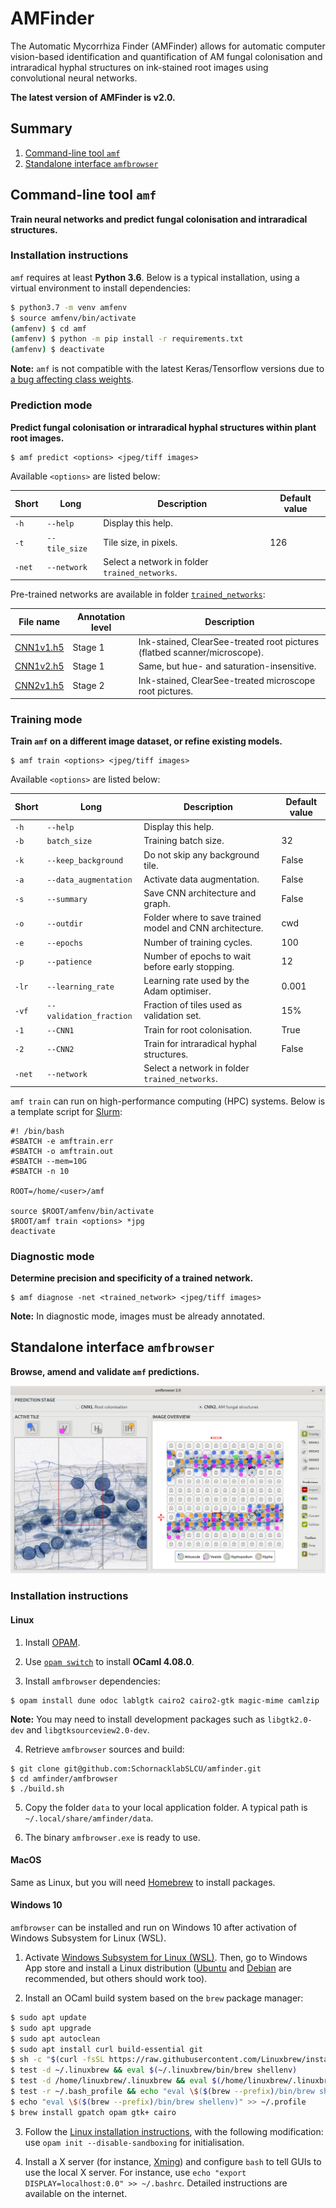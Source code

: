 # AMFinder

The Automatic Mycorrhiza Finder (AMFinder) allows for automatic computer
vision-based identification and quantification of AM fungal colonisation
and intraradical hyphal structures on ink-stained root images using
convolutional neural networks.

**The latest version of AMFinder is v2.0.**

## Summary

1. [Command-line tool `amf`](#amf)
2. [Standalone interface `amfbrowser`](#amfbrowser)

## Command-line tool `amf`<a name="amf"></a>

**Train neural networks and predict fungal colonisation and intraradical structures.**

### Installation instructions

`amf` requires at least **Python 3.6**. Below is a typical installation, using
a virtual environment to install dependencies:

```bash
$ python3.7 -m venv amfenv
$ source amfenv/bin/activate
(amfenv) $ cd amf
(amfenv) $ python -m pip install -r requirements.txt
(amfenv) $ deactivate
```

**Note:** `amf` is not compatible with the latest Keras/Tensorflow versions due
to [a bug affecting class weights](https://github.com/tensorflow/tensorflow/issues/40457).

### Prediction mode

**Predict fungal colonisation or intraradical hyphal structures within plant root images.**

```
$ amf predict <options> <jpeg/tiff images>
```

Available `<options>` are listed below:

|Short|Long|Description|Default value|
|-|-|-|-|
|`-h`|`--help`|Display this help.|
|`-t`|`--tile_size`| Tile size, in pixels.|126|
|`-net`|`--network`|Select a network in folder `trained_networks`.|

Pre-trained networks are available in folder [`trained_networks`](amf/trained_networks):

|File name|Annotation level|Description|
|-|-|-|
|[CNN1v1.h5](amf/trained_networks/CNN1v1.h5)</a>|Stage 1|Ink-stained, ClearSee-treated root pictures (flatbed scanner/microscope).|
|[CNN1v2.h5](amf/trained_networks/CNN1v2.h5)|Stage 1|Same, but hue- and saturation-insensitive.|
|[CNN2v1.h5](amf/trained_networks/CNN2v1.h5)|Stage 2|Ink-stained, ClearSee-treated microscope root pictures.|


### Training mode

**Train `amf` on a different image dataset, or refine existing models.**

```
$ amf train <options> <jpeg/tiff images>
```

Available `<options>` are listed below:

|Short|Long|Description|Default value|
|-|-|-|-|
|`-h`|`--help`|Display this help.|
|`-b`|`batch_size`|Training batch size.|32|
|`-k`|`--keep_background`|Do not skip any background tile.|False|
|`-a`|`--data_augmentation`|Activate data augmentation.|False|
|`-s`|`--summary`|Save CNN architecture and graph.|False|
|`-o`|`--outdir`|Folder where to save trained model and CNN architecture.|cwd|
|`-e`|`--epochs`|Number of training cycles.|100|
|`-p`|`--patience`|Number of epochs to wait before early stopping.|12|
|`-lr`|`--learning_rate`|Learning rate used by the Adam optimiser.|0.001|
|`-vf`|`--validation_fraction`|Fraction of tiles used as validation set.|15%|
|`-1`|`--CNN1`|Train for root colonisation.|True|
|`-2`|`--CNN2`|Train for intraradical hyphal structures.|False|
|`-net`|`--network`|Select a network in folder `trained_networks`.|

`amf train` can run on high-performance computing (HPC) systems.
Below is a template script for [Slurm](https://slurm.schedmd.com/):

```
#! /bin/bash
#SBATCH -e amftrain.err
#SBATCH -o amftrain.out
#SBATCH --mem=10G
#SBATCH -n 10

ROOT=/home/<user>/amf

source $ROOT/amfenv/bin/activate
$ROOT/amf train <options> *jpg
deactivate
```

### Diagnostic mode

**Determine precision and specificity of a trained network.**

```
$ amf diagnose -net <trained_network> <jpeg/tiff images>
```
**Note:** In diagnostic mode, images must be already annotated.

## Standalone interface `amfbrowser`<a name="amfbrowser"></a>

**Browse, amend and validate `amf` predictions.**

![](doc/amfbrowser.png)

### Installation instructions<a name="amfbrowseronlinux"></a>

#### Linux

1. Install [OPAM](https://opam.ocaml.org/doc/Install.html).

2. Use [`opam switch`](https://opam.ocaml.org/doc/Usage.html#opam-switch) to
install **OCaml 4.08.0**.

3. Install `amfbrowser` dependencies:
```
$ opam install dune odoc lablgtk cairo2 cairo2-gtk magic-mime camlzip
```
**Note:** You may need to install development packages such as `libgtk2.0-dev`
and `libgtksourceview2.0-dev`.

4. Retrieve `amfbrowser` sources and build:
```
$ git clone git@github.com:SchornacklabSLCU/amfinder.git
$ cd amfinder/amfbrowser
$ ./build.sh
```

5. Copy the folder `data` to your local application folder. A typical path
is `~/.local/share/amfinder/data`.

6. The binary `amfbrowser.exe` is ready to use.


#### MacOS

Same as Linux, but you will need [Homebrew](https://brew.sh/index_fr) to
install packages.

#### Windows 10

`amfbrowser` can be installed and run on Windows 10 after activation of
Windows Subsystem for Linux (WSL).

1. Activate [Windows Subsystem for Linux
(WSL)](https://docs.microsoft.com/en-us/windows/wsl/install-win10). Then, go to
Windows App store and install a Linux distribution
([Ubuntu](https://ubuntu.com/) and [Debian](https://www.debian.org/index.html)
are recommended, but others should work too).

2. Install an OCaml build system based on the `brew` package manager:
```bash
$ sudo apt update
$ sudo apt upgrade
$ sudo apt autoclean
$ sudo apt install curl build-essential git
$ sh -c "$(curl -fsSL https://raw.githubusercontent.com/Linuxbrew/install/master/install.sh)"
$ test -d ~/.linuxbrew && eval $(~/.linuxbrew/bin/brew shellenv)
$ test -d /home/linuxbrew/.linuxbrew && eval $(/home/linuxbrew/.linuxbrew/bin/brew shellenv)
$ test -r ~/.bash_profile && echo "eval \$($(brew --prefix)/bin/brew shellenv)" >> ~/.bash_profile
$ echo "eval \$($(brew --prefix)/bin/brew shellenv)" >> ~/.profile
$ brew install gpatch opam gtk+ cairo
```

3. Follow the [Linux installation instructions](#amfbrowseronlinux), with the
following modification: use `opam init --disable-sandboxing` for initialisation.

4. Install a X server (for instance, [Xming](https://sourceforge.net/projects/xming/))
and configure `bash` to tell GUIs to use the local X server. For instance, use
`echo "export DISPLAY=localhost:0.0" >> ~/.bashrc`. Detailed instructions are
available on the internet.
